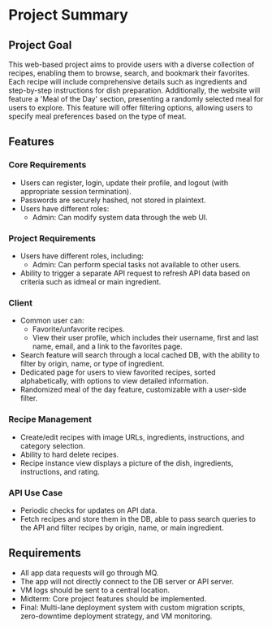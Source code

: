 # Project Summary

## Project Goal
This web-based project aims to provide users with a diverse collection of recipes, enabling them to browse, search, and bookmark their favorites. Each recipe will include comprehensive details such as ingredients and step-by-step instructions for dish preparation. Additionally, the website will feature a 'Meal of the Day' section, presenting a randomly selected meal for users to explore. This feature will offer filtering options, allowing users to specify meal preferences based on the type of meat.

## Features
### Core Requirements
- Users can register, login, update their profile, and logout (with appropriate session termination).
- Passwords are securely hashed, not stored in plaintext.
- Users have different roles:
  - Admin: Can modify system data through the web UI.
### Project Requirements
- Users have different roles, including:
  - Admin: Can perform special tasks not available to other users.
- Ability to trigger a separate API request to refresh API data based on criteria such as idmeal or main ingredient.
### Client
- Common user can:
  - Favorite/unfavorite recipes.
  - View their user profile, which includes their username, first and last name, email, and a link to the favorites page.
- Search feature will search through a local cached DB, with the ability to filter by origin, name, or type of ingredient.
- Dedicated page for users to view favorited recipes, sorted alphabetically, with options to view detailed information.
- Randomized meal of the day feature, customizable with a user-side filter.
### Recipe Management
- Create/edit recipes with image URLs, ingredients, instructions, and category selection.
- Ability to hard delete recipes.
- Recipe instance view displays a picture of the dish, ingredients, instructions, and rating.
### API Use Case
- Periodic checks for updates on API data.
- Fetch recipes and store them in the DB, able to pass search queries to the API and filter recipes by origin, name, or main ingredient.

## Requirements
- All app data requests will go through MQ.
- The app will not directly connect to the DB server or API server.
- VM logs should be sent to a central location.
- Midterm: Core project features should be implemented.
- Final: Multi-lane deployment system with custom migration scripts, zero-downtime deployment strategy, and VM monitoring.
